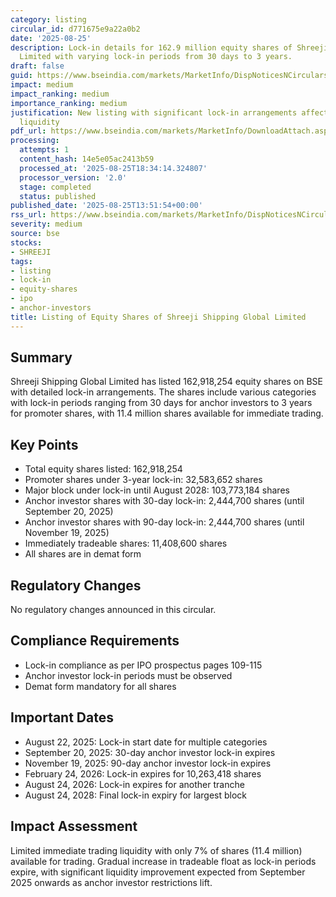 ```yaml
---
category: listing
circular_id: d771675e9a22a0b2
date: '2025-08-25'
description: Lock-in details for 162.9 million equity shares of Shreeji Shipping Global
  Limited with varying lock-in periods from 30 days to 3 years.
draft: false
guid: https://www.bseindia.com/markets/MarketInfo/DispNoticesNCirculars.aspx?Noticeid={4862E3B0-53D5-4996-B06B-341301B26C1A}&noticeno=20250825-60&dt=08/25/2025&icount=60&totcount=67&flag=0
impact: medium
impact_ranking: medium
importance_ranking: medium
justification: New listing with significant lock-in arrangements affecting trading
  liquidity
pdf_url: https://www.bseindia.com/markets/MarketInfo/DownloadAttach.aspx?id=20250825-60&attachedId=db9ae194-a488-41ba-aafb-8a720096bfa0
processing:
  attempts: 1
  content_hash: 14e5e05ac2413b59
  processed_at: '2025-08-25T18:34:14.324807'
  processor_version: '2.0'
  stage: completed
  status: published
published_date: '2025-08-25T13:51:54+00:00'
rss_url: https://www.bseindia.com/markets/MarketInfo/DispNoticesNCirculars.aspx?Noticeid={4862E3B0-53D5-4996-B06B-341301B26C1A}&noticeno=20250825-60&dt=08/25/2025&icount=60&totcount=67&flag=0
severity: medium
source: bse
stocks:
- SHREEJI
tags:
- listing
- lock-in
- equity-shares
- ipo
- anchor-investors
title: Listing of Equity Shares of Shreeji Shipping Global Limited
---
```


## Summary

Shreeji Shipping Global Limited has listed 162,918,254 equity shares on BSE with detailed lock-in arrangements. The shares include various categories with lock-in periods ranging from 30 days for anchor investors to 3 years for promoter shares, with 11.4 million shares available for immediate trading.

## Key Points

- Total equity shares listed: 162,918,254
- Promoter shares under 3-year lock-in: 32,583,652 shares
- Major block under lock-in until August 2028: 103,773,184 shares
- Anchor investor shares with 30-day lock-in: 2,444,700 shares (until September 20, 2025)
- Anchor investor shares with 90-day lock-in: 2,444,700 shares (until November 19, 2025)
- Immediately tradeable shares: 11,408,600 shares
- All shares are in demat form

## Regulatory Changes

No regulatory changes announced in this circular.

## Compliance Requirements

- Lock-in compliance as per IPO prospectus pages 109-115
- Anchor investor lock-in periods must be observed
- Demat form mandatory for all shares

## Important Dates

- August 22, 2025: Lock-in start date for multiple categories
- September 20, 2025: 30-day anchor investor lock-in expires
- November 19, 2025: 90-day anchor investor lock-in expires
- February 24, 2026: Lock-in expires for 10,263,418 shares
- August 24, 2026: Lock-in expires for another tranche
- August 24, 2028: Final lock-in expiry for largest block

## Impact Assessment

Limited immediate trading liquidity with only 7% of shares (11.4 million) available for trading. Gradual increase in tradeable float as lock-in periods expire, with significant liquidity improvement expected from September 2025 onwards as anchor investor restrictions lift.